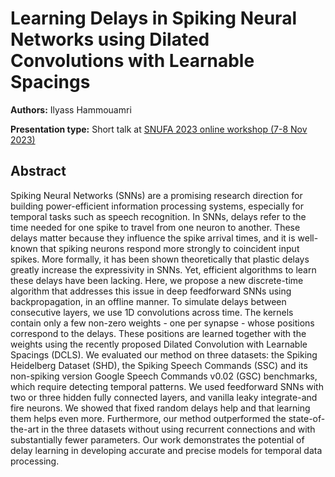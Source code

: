 # Learning Delays in Spiking Neural Networks using Dilated Convolutions with Learnable Spacings

**Authors:** Ilyass Hammouamri

**Presentation type:** Short talk at [SNUFA 2023 online workshop (7-8 Nov 2023)](https://snufa.net/2023)

## Abstract

Spiking Neural Networks (SNNs) are a promising research direction for building power-efficient information processing systems, especially for temporal tasks such as speech recognition. In SNNs, delays refer to the time needed for one spike to travel from one neuron to another. These delays matter because they influence the spike arrival times, and it is well-known that spiking neurons respond more strongly to coincident input spikes. More formally, it has been shown theoretically that plastic delays greatly increase the expressivity in SNNs. Yet, efficient algorithms to learn these delays have been lacking. Here, we propose a new discrete-time algorithm that addresses this issue in deep feedforward SNNs using backpropagation, in an offline manner. To simulate delays between consecutive layers, we use 1D convolutions across time. The kernels contain only a few non-zero weights - one per synapse - whose positions correspond to the delays. These positions are learned together with the weights using the recently proposed Dilated Convolution with Learnable Spacings (DCLS). We evaluated our method on three datasets: the Spiking Heidelberg Dataset (SHD), the Spiking Speech Commands (SSC) and its non-spiking version Google Speech Commands v0.02 (GSC) benchmarks, which require detecting temporal patterns. We used feedforward SNNs with two or three hidden fully connected layers, and vanilla leaky integrate-and fire neurons. We showed that fixed random delays help and that learning them helps even more. Furthermore, our method outperformed the state-of-the-art in the three datasets without using recurrent connections and with substantially fewer parameters. Our work demonstrates the potential of delay learning in developing accurate and precise models for temporal data processing.